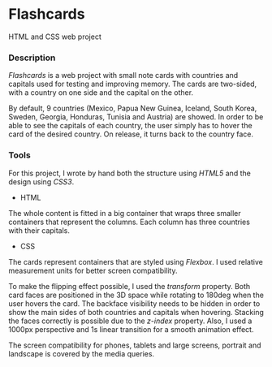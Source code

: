 # Flashcards
HTML and CSS web project


### Description
*Flashcards* is a web project with small note cards with countries and capitals used for testing and improving memory. The cards are two-sided, with a country on one side and the capital on the other. 

By default, 9 countries (Mexico, Papua New Guinea, Iceland, South Korea, Sweden, Georgia, Honduras, Tunisia and Austria) are showed. In order to be able to see the capitals of each country, the user simply has to hover the card of the desired country. On release, it turns back to the country face.

### Tools
For this project, I wrote by hand both the structure using *HTML5* and the design using *CSS3*.

- HTML
  
The whole content is fitted in a big container that wraps three smaller containers that represent the columns. Each column has three countries with their capitals.

- CSS
  
The cards represent containers that are styled using *Flexbox*. I used relative measurement units for better screen compatibility.

To make the flipping effect possible, I used the *transform* property. Both card faces are positioned in the 3D space while rotating to 180deg when the user hovers the card. The backface visibility needs to be hidden in order to show the main sides of both countries and capitals when hovering. Stacking the faces correctly is possible due to the *z-index* property. Also, I used a 1000px perspective and 1s linear transition for a smooth animation effect.

The screen compatibility for phones, tablets and large screens, portrait and landscape is covered by the media queries.

